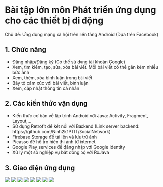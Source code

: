 <h1>Bài tập lớn môn Phát triển ứng dụng cho các thiết bị di động</h1>
<div>Chủ đề: Ứng dụng mạng xã hội trên nền tảng Android (Dựa trên Facebook)</div>

<h2>1. Chức năng</h2>
<ul>
  <li>Đăng nhập/Đăng ký (Có thể sử dụng tài khoản Google)</li>
  <li>Xem, tìm kiếm, tạo, sửa, xóa bài viết. Mỗi bài viết có thể gắn kèm nhiều bức ảnh</li>
  <li>Xem, thêm, xóa bình luận trong bài viết</li>
  <li>Bày tỏ cảm xúc với bài viết, bình luận</li>
  <li>Xem, cập nhật thông tin cá nhân</li>
</ul>
<h2>2. Các kiến thức vận dụng</h2>
<ul>
  <li>Kiến thức cơ bản về lập trình Android với Java: Activity, Fragment, Layout,...</li>
  <li>Sử dụng Retrofit để kết nối với Backend (Link server backend: https://github.com/Ninh2k1PTIT/SocialNetwork)</li>
  <li>Firebase Storage để tải lên và lưu trữ ảnh</li>
  <li>Picasso để hỗ trợ hiển thị ảnh từ internet</li>
  <li>Google Play services để đăng nhập với Google Identity</li>
  <li>Xử lý một số nghiệp vụ bất đồng bộ với RxJava</li>
</ul>
<h2>3. Giao diện ứng dụng</h2>
<img src="https://github.com/Ninh2k1PTIT/PTIT-Android-Programing/assets/81175577/f8ff0e51-19bf-45e6-b9f4-248a216b4070">
<img src="https://github.com/Ninh2k1PTIT/PTIT-Android-Programing/assets/81175577/aaa9d939-bf44-433a-a952-bd3676ffaaf0">
<img src="https://github.com/Ninh2k1PTIT/PTIT-Android-Programing/assets/81175577/d6132032-a2f3-4869-a3f4-c1fbf5536c6d">
<img src="https://github.com/Ninh2k1PTIT/PTIT-Android-Programing/assets/81175577/1872f94e-0e63-43e4-9846-d68a89d9e253">
<img src="https://github.com/Ninh2k1PTIT/PTIT-Android-Programing/assets/81175577/adb4dc40-3e7d-4a93-9280-deba6842cf43">
<img src="https://github.com/Ninh2k1PTIT/PTIT-Android-Programing/assets/81175577/2b91dd3a-b7d4-4031-a2c1-232acf90c04e">
<img src="https://github.com/Ninh2k1PTIT/PTIT-Android-Programing/assets/81175577/6c6c6008-2254-488f-bafc-b600e9d45d7c">
<img src="https://github.com/Ninh2k1PTIT/PTIT-Android-Programing/assets/81175577/7a96fb17-8f8d-4ec8-b82f-56eb80d99842">


